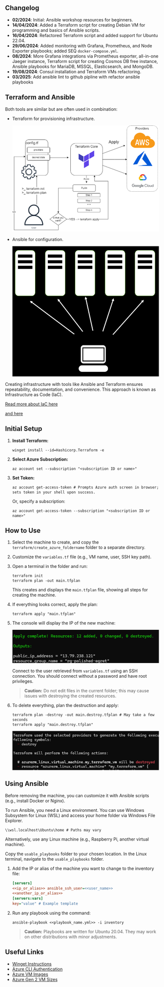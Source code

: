 
## Changelog
- **02/2024**: Initial: Ansible workshop resources for beginners.
- **14/04/2024**: Added a Terraform script for creating Debian VM for programming and basics of Ansible scripts.
- **16/04/2024**: Refactored Terraform script and added support for Ubuntu 22.04.
- **29/06/2024**: Added monitoring with Grafana, Prometheus, and Node Exporter playbooks; added SEQ `docker-compose.yml`.
- **08/2024**: More Grafana integrations via Prometheus exporter, all-in-one Jaeger instance, Terraform script for creating Cosmos DB free instance, Ansible playbooks for MariaDB, MSSQL, Elasticsearch, and MongoDB.
- **19/08/2024**: Consul installation and Terraform VMs refactoring.
- **03/2025**: Add ansible lint to github pipline with refactor ansible playbooks


## Terraform and Ansible

Both tools are similar but are often used in combination:
- Terraform for provisioning infrastructure.

  ![Terraform](/docs/terr.png)

- Ansible for configuration.

  ![Ansible](/docs/ans.png)

Creating infrastructure with tools like Ansible and Terraform ensures repeatability, documentation, and convenience. This approach is known as Infrastructure as Code (IaC).

[Read more about IaC here](https://aws.amazon.com/what-is/iac/)

[and here](https://www.redhat.com/en/topics/automation/what-is-infrastructure-as-code-iac)

## Initial Setup
1. **Install Terraform:**
   ```shell
   winget install --id=Hashicorp.Terraform -e
   ```

2. **Select Azure Subscription:**
   ```shell
   az account set --subscription "<subscription ID or name>"
   ```

3. **Set Token:**
   ```shell
   az account get-access-token # Prompts Azure auth screen in browser; sets token in your shell upon success.
   ```
   Or, specify a subscription:
   ```shell
   az account get-access-token --subscription "<subscription ID or name>"
   ```

## How to Use
1. Select the machine to create, and copy the `terraform/create_azure_foldername` folder to a separate directory.
2. Customize the `variables.tf` file (e.g., VM name, user, SSH key path).
3. Open a terminal in the folder and run:
   ```shell
   terraform init
   terraform plan -out main.tfplan
   ```
   This creates and displays the `main.tfplan` file, showing all steps for creating the machine.

4. If everything looks correct, apply the plan:
   ```shell
   terraform apply "main.tfplan"
   ```

5. The console will display the IP of the new machine:

   ![New Machine IP](/docs/image.png)

   Connect to the user retrieved from `variables.tf` using an SSH connection. You should connect without a password and have root privileges.

   > **Caution:** Do not edit files in the current folder; this may cause issues with destroying the created resources.

6. To delete everything, plan the destruction and apply:
   ```shell
   terraform plan -destroy -out main.destroy.tfplan # May take a few seconds
   terraform apply "main.destroy.tfplan"
   ```

   ![Destroy Plan](/docs/image-1.png)

## Using Ansible
Before removing the machine, you can customize it with Ansible scripts (e.g., install Docker or Nginx).

To run Ansible, you need a Linux environment. You can use Windows Subsystem for Linux (WSL) and access your home folder via Windows File Explorer.

```
\\wsl.localhost\Ubuntu\home # Paths may vary
```
Alternatively, use any Linux machine (e.g., Raspberry Pi, another virtual machine).

Copy the `usable_playbooks` folder to your chosen location. In the Linux terminal, navigate to the `usable_playbooks` folder.

1. Add the IP or alias of the machine you want to change to the inventory file:
   ```ini
   [servers]
   <<ip_or_alias>> ansible_ssh_user=<<user_name>>
   <<another_ip_or_alias>>
   [servers:vars]
   key="value" # Example template
   ```

2. Run any playbook using the command:
   ```shell
   ansible-playbook <<playbook_name.yml>> -i inventory
   ```

   > **Caution:** Playbooks are written for Ubuntu 20.04. They may work on other distributions with minor adjustments.

## Useful Links

- [Winget Instructions](https://learn.microsoft.com/en-us/cli/azure/install-azure-cli-windows?tabs=winget)
- [Azure CLI Authentication](https://learn.microsoft.com/en-us/cli/azure/authenticate-azure-cli)
- [Azure VM Images](https://az-vm-image.info/)
- [Azure Gen 2 VM Sizes](https://learn.microsoft.com/en-us/azure/virtual-machines/generation-2)
